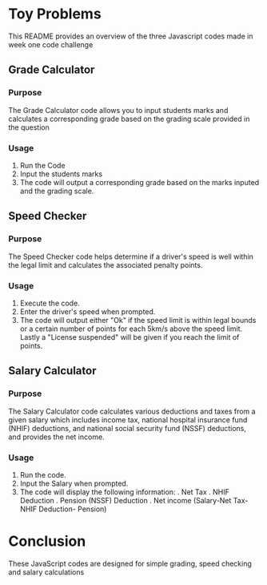 # Toy Problems 
This README provides an overview of the three Javascript codes made in week one code challenge

## Grade Calculator
### Purpose 
The Grade Calculator code allows you to input students marks and calculates a corresponding grade based on the grading scale provided in the question
### Usage
1. Run the Code
2. Input the students marks
3. The code will output a corresponding grade based on the marks inputed and the grading scale.

## Speed Checker
### Purpose 
The Speed Checker code helps determine if a driver's speed is well within the legal limit and calculates the associated penalty points.
### Usage
1. Execute the code.
2. Enter the driver's speed when prompted.
3. The code will output either "Ok" if the speed limit is within legal bounds or a certain number of points for each 5km/s above the speed limit. Lastly a "License suspended" will be given if you reach the limit of points.

## Salary Calculator
### Purpose 
The Salary Calculator code calculates various deductions and taxes from a given salary which includes income tax, national hospital insurance fund (NHIF) deductions, and national social security fund (NSSF) deductions, and provides the net income.

### Usage 
1. Run the code.
2. Input the Salary when prompted.
3. The code will display the following information:
. Net Tax
. NHIF Deduction
. Pension (NSSF) Deduction
. Net income (Salary-Net Tax- NHIF Deduction- Pension)

# Conclusion
These JavaScript codes are designed for simple grading, speed checking and salary calculations

